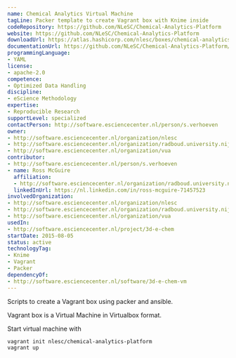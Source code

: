 ```yaml
---
name: Chemical Analytics Virtual Machine
tagLine: Packer template to create Vagrant box with Knime inside
codeRepository: https://github.com/NLeSC/Chemical-Analytics-Platform
website: https://github.com/NLeSC/Chemical-Analytics-Platform
downloadUrl: https://atlas.hashicorp.com/nlesc/boxes/chemical-analytics-platform
documentationUrl: https://github.com/NLeSC/Chemical-Analytics-Platform/wiki
programmingLanguage:
- YAML
license:
- apache-2.0
competence:
- Optimized Data Handling
discipline:
- eScience Methodology
expertise:
- Reproducible Research
supportLevel: specialized
contactPerson: http://software.esciencecenter.nl/person/s.verhoeven
owner:
- http://software.esciencecenter.nl/organization/nlesc
- http://software.esciencecenter.nl/organization/radboud.university.nijmegen
- http://software.esciencecenter.nl/organization/vua
contributor:
- http://software.esciencecenter.nl/person/s.verhoeven
- name: Ross McGuire
  affiliation:
  - http://software.esciencecenter.nl/organization/radboud.university.nijmegen
  linkedInUrl: https://nl.linkedin.com/in/ross-mcguire-71457523
involvedOrganization:
- http://software.esciencecenter.nl/organization/nlesc
- http://software.esciencecenter.nl/organization/radboud.university.nijmegen
- http://software.esciencecenter.nl/organization/vua
usedIn:
- http://software.esciencecenter.nl/project/3d-e-chem
startDate: 2015-08-05
status: active
technologyTag:
- Knime
- Vagrant
- Packer
dependencyOf:
- http://software.esciencecenter.nl/software/3d-e-chem-vm
---
```

Scripts to create a Vagrant box using packer and ansible.

Vagrant box is a Virtual Machine in Virtualbox format.

Start virtual machine with

```
vagrant init nlesc/chemical-analytics-platform
vagrant up
```
